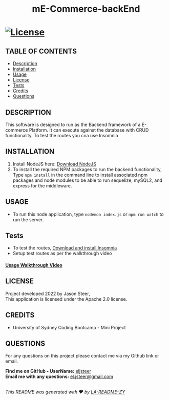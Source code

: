 
  
  <h1 align="center">mE-Commerce-backEnd<h1>

  [![License](https://img.shields.io/badge/License-Apache_2.0-blue.svg)](https://opensource.org/licenses/Apache-2.0)

  ## TABLE OF CONTENTS
  - [Description](#description)
  - [Installation](#Installation)
  - [Usage](#Usage)
  - [License](#License)
  - [Tests](#Tests)
  - [Credits](#Credits)
  - [Questions](#Questions)

  ## DESCRIPTION
  This software is designed to run as the Backend framework of a E-commerce Platform. It can execute against the database with CRUD functionality. To test the routes you cna use Insomnia 
  
  ## INSTALLATION
  1. Install NodeJS here: [Download NodeJS](https://nodejs.org/en/download/)
  2. To install the required NPM packages to run the backend functionality, Type `npm install` in the command line to install associated npm packages and node modules to be able to run sequelize, mySQL2, and express for the middleware.

  ## USAGE
  * To run this node application, type `nodemon index.js` or `npm run watch` to run the server.

  ## Tests
  * To test the routes, [Download and install Insomnia](https://insomnia.rest/download)
  * Setup test routes as per the walkthrough video

  #### [Usage Walkthrough Video](https://drive.google.com/file/d/1Ce5Pyjkc2HSfKkjFJT2H2eLrBZyUbIKc/view)
  
  ## LICENSE
  Project developed 2022 by Jason Steer,<br />
  This application is licensed under the Apache 2.0 license.

  ## CREDITS
  - University of Sydney Coding Bootcamp - Mini Project 

  ## QUESTIONS
  For any questions on this project please contact me via my Github link or email.<br />

  **Find me on GitHub - UserName:** [eljsteer](https://github.com/eljsteer)<br />
  **Email me with any questions:** el.jsteer@gmail.com<br />
  <br />
  
  _This README was generated with ❤️ by [LA-README-ZY](https://github.com/eljsteer/LA-README-ZY)_
